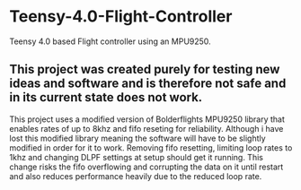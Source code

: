 # Teensy-4.0-Flight-Controller
Teensy 4.0 based Flight controller using an MPU9250.
## This project was created purely for testing new ideas and software and is therefore not safe and in its current state does not work.
This project uses a modified version of Bolderflights MPU9250 library that enables rates of up to 8khz and fifo reseting for reliability. Although i have lost this modified library meaning the software will have to be slightly modified in order for it to work. Removing fifo resetting, limiting loop rates to 1khz and changing DLPF settings at setup should get it running. This change risks the fifo overflowing and corrupting the data on it until restart and also reduces performance heavily due to the reduced loop rate.


